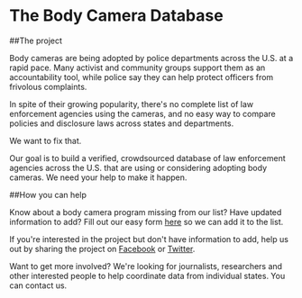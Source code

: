 # The Body Camera Database

##The project

Body cameras are being adopted by police departments across the U.S. at a rapid pace. Many activist and community groups support them as an accountability tool, while police say they can help protect officers from frivolous complaints.

In spite of their growing popularity, there's no complete list of law enforcement agencies using the cameras, and no easy way to compare policies and disclosure laws across states and departments.

We want to fix that.

Our goal is to build a verified, crowdsourced database of law enforcement agencies across the U.S. that are using or considering adopting body cameras. We need your help to make it happen.

##How you can help

Know about a body camera program missing from our list? Have updated information to add? Fill out our easy form [here](https://docs.google.com/forms/d/1ueQh9TvYsaNlumyrgYJ3iGzQQCuCyKWavhh4a2QC9nM/viewform) so we can add it to the list.

If you're interested in the project but don't have information to add, help us out by sharing the project on [Facebook](https://www.facebook.com/sharer/sharer.php?u=Check%20out%20the%20Body%20Camera%20Database.%20http%3A//bodycams.github.io/) or [Twitter](https://twitter.com/home?status=Check%20out%20the%20Body%20Camera%20Database.%20http%3A//bodycams.github.io/).

Want to get more involved? We're looking for journalists, researchers and other interested people to help coordinate data from individual states. You can contact us.
